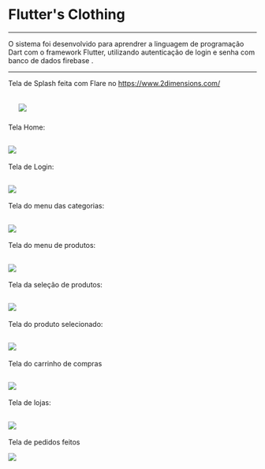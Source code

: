 Flutter's Clothing
===============================================

--------------------

O sistema foi desenvolvido para aprendrer a linguagem de programação Dart com o framework Flutter, utilizando autenticação de login e senha com banco de dados firebase .

--------------------
Tela de Splash feita com Flare no https://www.2dimensions.com/

 ![](https://github.com/jacksonn455/loja_virtual_flutter/blob/master/foto%20(1).png)
 --------------------
 Tela Home:
 
 ![](https://github.com/jacksonn455/loja_virtual_flutter/blob/master/foto%20(2).png)
 --------------------
 Tela de Login:
 
 ![](https://github.com/jacksonn455/loja_virtual_flutter/blob/master/foto%20(3).png)
 --------------------
 Tela do menu das categorias:
 
 ![](https://github.com/jacksonn455/loja_virtual_flutter/blob/master/foto%20(4).png)
 --------------------
 Tela do menu de produtos:
 
 ![](https://github.com/jacksonn455/loja_virtual_flutter/blob/master/foto%20(0).png)
 --------------------
 Tela da seleção de produtos:
 
 ![](https://github.com/jacksonn455/loja_virtual_flutter/blob/master/foto%20(6).png)
 --------------------
 Tela do produto selecionado:
 
 ![](https://github.com/jacksonn455/loja_virtual_flutter/blob/master/foto%20(7).png)
 --------------------
 Tela do carrinho de compras
 
 ![](https://github.com/jacksonn455/loja_virtual_flutter/blob/master/foto%20(8).png)
  --------------------
 Tela de lojas:
 
 ![](https://github.com/jacksonn455/loja_virtual_flutter/blob/master/foto%20(11).png)
 --------------------
 Tela de pedidos feitos
 
 ![](https://github.com/jacksonn455/loja_virtual_flutter/blob/master/foto%20(12).png)
 
